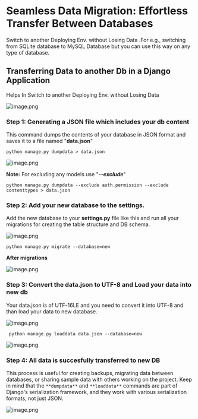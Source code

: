 # Seamless Data Migration: Effortless Transfer Between Databases 
Switch to another Deploying Env. without Losing Data .For e.g., switching from SQLite database to MySQL Database but you can use this way on any type of database.



## Transferring Data to another Db in a Django Application
Helps In Switch to another Deploying Env. without Losing Data

![image.png](https://eraser.imgix.net/workspaces/unlCADwgHzuK1NUv2vDg/PyIGY6S3LKYuPtLSivFCFleXZbx2/csKiAD4H34q7g_rJKdhIq.png?ixlib=js-3.7.0 "image.png")

### Step 1: Generating a JSON file which includes your db content 
This command dumps the contents of your database in JSON format and saves it to a file named "**data.json**"

```
python manage.py dumpdata > data.json
```
![image.png](https://eraser.imgix.net/workspaces/unlCADwgHzuK1NUv2vDg/PyIGY6S3LKYuPtLSivFCFleXZbx2/-a8V7M-YVGnagJXMS8Y-M.png?ixlib=js-3.7.0 "image.png")

**Note:** For excluding any models use "**_--exclude_**"

```
python manage.py dumpdata --exclude auth.permission --exclude contenttypes > data.json
```
### Step 2: Add your new database to the settings.
Add the new database to your **settings.py** file like this and run all your migrations for creating the table structure and DB schema.

![image.png](https://eraser.imgix.net/workspaces/unlCADwgHzuK1NUv2vDg/PyIGY6S3LKYuPtLSivFCFleXZbx2/sKP2z0NARBCwF9BO7RDUo.png?ixlib=js-3.7.0 "image.png")

```
python manage.py migrate --database=new
```
**After migrations**

![image.png](https://eraser.imgix.net/workspaces/unlCADwgHzuK1NUv2vDg/PyIGY6S3LKYuPtLSivFCFleXZbx2/SIjNokx9Jzq2oB6X0fs3C.png?ixlib=js-3.7.0 "image.png")

### Step 3: Convert the data.json to UTF-8 and Load your data into new db
Your data.json is of UTF-16LE and you need to convert it into UTF-8 and than load your data to new database.

![image.png](https://eraser.imgix.net/workspaces/unlCADwgHzuK1NUv2vDg/PyIGY6S3LKYuPtLSivFCFleXZbx2/oY4EJget7utydKikFFWBH.png?ixlib=js-3.7.0 "image.png")

```
 python manage.py loaddata data.json --database=new
```


![image.png](https://eraser.imgix.net/workspaces/unlCADwgHzuK1NUv2vDg/PyIGY6S3LKYuPtLSivFCFleXZbx2/jyMLzwTnlpu80y2g69J4v.png?ixlib=js-3.7.0 "image.png")

### Step 4: All data is succesfully transferred to new DB
 This process is useful for creating backups, migrating data between databases, or sharing sample data with others working on the project. Keep in mind that the `**dumpdata**` and `**loaddata**` commands are part of Django's serialization framework, and they work with various serialization formats, not just JSON.

![image.png](https://eraser.imgix.net/workspaces/unlCADwgHzuK1NUv2vDg/PyIGY6S3LKYuPtLSivFCFleXZbx2/Mp33VpW-BnfkKLFdVx1jt.png?ixlib=js-3.7.0 "image.png")



